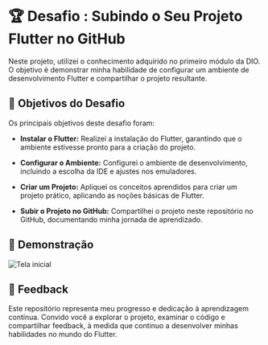 # 🏆 Desafio : Subindo o Seu Projeto Flutter no GitHub

Neste projeto, utilizei o conhecimento adquirido no primeiro módulo da DIO. O objetivo é demonstrar minha habilidade de configurar um ambiente de desenvolvimento Flutter e compartilhar o projeto resultante.



## 🧩 Objetivos do Desafio

Os principais objetivos deste desafio foram:

- **Instalar o Flutter:** Realizei a instalação do Flutter, garantindo que o ambiente estivesse pronto para a criação do projeto.

- **Configurar o Ambiente:** Configurei o ambiente de desenvolvimento, incluindo a escolha da IDE e ajustes nos emuladores.

- **Criar um Projeto:** Apliquei os conceitos aprendidos para criar um projeto prático, aplicando as noções básicas de Flutter.

- **Subir o Projeto no GitHub:** Compartilhei o projeto neste repositório no GitHub, documentando minha jornada de aprendizado.



## 🎉 Demonstração

![Tela inicial](/screenshots/screenshot.gif?raw=true "Tela inicial do App")


## 🚀 Feedback

Este repositório representa meu progresso e dedicação à aprendizagem contínua. Convido você a explorar o projeto, examinar o código e compartilhar feedback, à medida que continuo a desenvolver minhas habilidades no mundo do Flutter.
 
 

